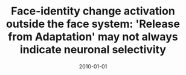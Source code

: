 ---
title: "Face-identity change activation outside the face system: 'Release from Adaptation' may not always indicate neuronal selectivity"
date: 2010-01-01
authors_string: M. Mur, D. Ruff, J. Bodurka, Peter Bandettini, N. Kriegeskorte
authors:
   - M. Mur
   - D. Ruff
   - J. Bodurka
   - Peter Bandettini
   - N. Kriegeskorte
author_ids:
   - kevin_murphy
   - douglas_ruff
   - peter_bandettini
   - nicolaus_kriegeskorte
journal: 'Cerebral Cortex'
volume: 20
issue: 
pages: 2027-2042
book_title: ''
publisher: ''
abstract: ""
project_id: 
paper_url: 
doi: 
data_loc: ''
code_loc: ''
file: '/assets/publications//assets/publications/'
file_name: '/assets/publications/'
type: journal_article
pub_str: ' (2010) Cerebral Cortex 20: 2027-2042'
layout: publication 
---